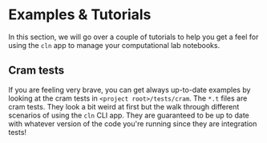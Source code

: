 # Examples & Tutorials

In this section, we will go over a couple of tutorials to help you get
a feel for using the `cln` app to manage your computational lab
notebooks.

## Cram tests

If you are feeling very brave, you can get always up-to-date examples
by looking at the cram tests in `<project root>/tests/cram`.  The
`*.t` files are cram tests.  They look a bit weird at first but the
walk through different scenarios of using the `cln` CLI app.  They are
guaranteed to be up to date with whatever version of the code you're
running since they are integration tests!
